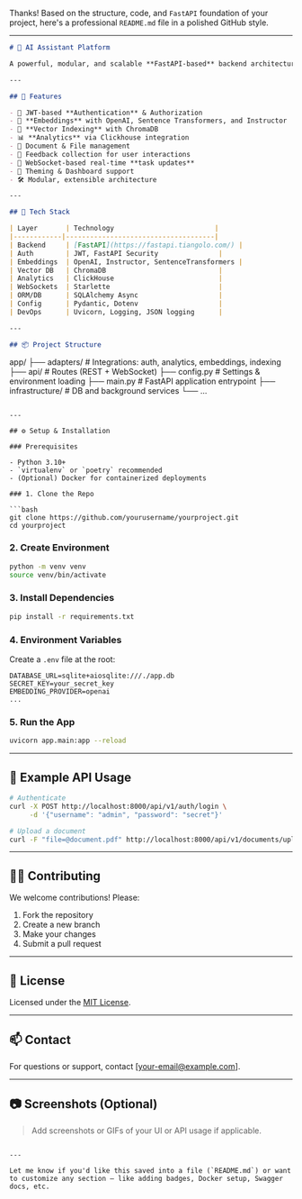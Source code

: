 Thanks! Based on the structure, code, and `FastAPI` foundation of your project, here's a professional `README.md` file in a polished GitHub style.

---

```markdown
# 🧠 AI Assistant Platform

A powerful, modular, and scalable **FastAPI-based** backend architecture for building intelligent assistant platforms. Supports document processing, embeddings, feedback, user authentication, analytics, and task management out-of-the-box.

---

## 🚀 Features

- 🔐 JWT-based **Authentication** & Authorization
- 🧩 **Embeddings** with OpenAI, Sentence Transformers, and Instructor
- 🧠 **Vector Indexing** with ChromaDB
- 📊 **Analytics** via Clickhouse integration
- 📄 Document & File management
- 💬 Feedback collection for user interactions
- 🔌 WebSocket-based real-time **task updates**
- 📑 Theming & Dashboard support
- 🛠️ Modular, extensible architecture

---

## 🧰 Tech Stack

| Layer       | Technology                         |
|------------|-------------------------------------|
| Backend     | [FastAPI](https://fastapi.tiangolo.com/) |
| Auth        | JWT, FastAPI Security               |
| Embeddings  | OpenAI, Instructor, SentenceTransformers |
| Vector DB   | ChromaDB                            |
| Analytics   | ClickHouse                          |
| WebSockets  | Starlette                           |
| ORM/DB      | SQLAlchemy Async                    |
| Config      | Pydantic, Dotenv                    |
| DevOps      | Uvicorn, Logging, JSON logging      |

---

## 📦 Project Structure

```
app/
├── adapters/            # Integrations: auth, analytics, embeddings, indexing
├── api/                 # Routes (REST + WebSocket)
├── config.py            # Settings & environment loading
├── main.py              # FastAPI application entrypoint
├── infrastructure/      # DB and background services
└── ...
```

---

## ⚙️ Setup & Installation

### Prerequisites

- Python 3.10+
- `virtualenv` or `poetry` recommended
- (Optional) Docker for containerized deployments

### 1. Clone the Repo

```bash
git clone https://github.com/yourusername/yourproject.git
cd yourproject
```

### 2. Create Environment

```bash
python -m venv venv
source venv/bin/activate
```

### 3. Install Dependencies

```bash
pip install -r requirements.txt
```

### 4. Environment Variables

Create a `.env` file at the root:

```env
DATABASE_URL=sqlite+aiosqlite:///./app.db
SECRET_KEY=your_secret_key
EMBEDDING_PROVIDER=openai
...
```

### 5. Run the App

```bash
uvicorn app.main:app --reload
```

---

## 🧪 Example API Usage

```bash
# Authenticate
curl -X POST http://localhost:8000/api/v1/auth/login \
     -d '{"username": "admin", "password": "secret"}'

# Upload a document
curl -F "file=@document.pdf" http://localhost:8000/api/v1/documents/upload
```

---

## 🧑‍💻 Contributing

We welcome contributions! Please:

1. Fork the repository
2. Create a new branch
3. Make your changes
4. Submit a pull request

---

## 📝 License

Licensed under the [MIT License](LICENSE).

---

## 📫 Contact

For questions or support, contact [your-email@example.com].

---

## 📷 Screenshots (Optional)

> Add screenshots or GIFs of your UI or API usage if applicable.

```

---

Let me know if you'd like this saved into a file (`README.md`) or want to customize any section — like adding badges, Docker setup, Swagger docs, etc.